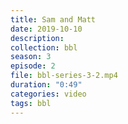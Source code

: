 ```yaml
---
title: Sam and Matt
date: 2019-10-10
description:
collection: bbl
season: 3
episode: 2
file: bbl-series-3-2.mp4
duration: "0:49"
categories: video
tags: bbl
---
```

